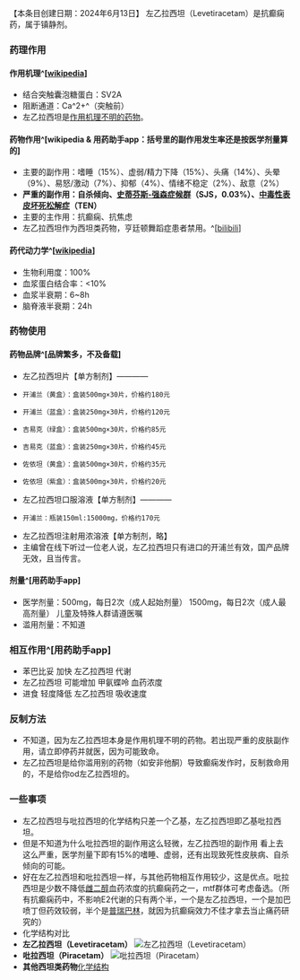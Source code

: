 ﻿【本条目创建日期：2024年6月13日】
左乙拉西坦（Levetiracetam）是抗癫痫药，属于镇静剂。
### 药理作用
#### 作用机理^[[wikipedia](https://en.wikipedia.org/wiki/Levetiracetam)]
- 结合突触囊泡糖蛋白：SV2A
- 阻断通道：Ca^2+^（突触前）
- 左乙拉西坦是[作用机理不明的药物](https://overspeed.wiki/%E7%B4%A2%E5%BC%95/#%E4%BD%9C%E7%94%A8%E6%9C%BA%E7%90%86%E4%B8%8D%E6%98%8E%E7%9A%84%E8%8D%AF%E7%89%A9%E7%B4%A2%E5%BC%95-1)。
#### 药物作用^[wikipedia & 用药助手app：括号里的副作用发生率还是按医学剂量算的]
- 主要的副作用：嗜睡（15%）、虚弱/精力下降（15%）、头痛（14%）、头晕（9%）、易怒/激动（7%）、抑郁（4%）、情绪不稳定（2%）、敌意（2%）
- **严重的副作用：自杀倾向、[史蒂芬斯-强森症候群](https://en.wikipedia.org/wiki/Stevens%E2%80%93Johnson_syndrome)（SJS，0.03%）、[中毒性表皮坏死松解症](https://en.wikipedia.org/wiki/Toxic_epidermal_necrolysis)（TEN）**
- 主要的主作用：抗癫痫、抗焦虑
- 左乙拉西坦作为西坦类药物，亨廷顿舞蹈症患者禁用。^[[bilibili](https://www.bilibili.com/video/BV1sJ4Ze8ETQ/)]
#### 药代动力学^[[wikipedia](https://en.wikipedia.org/wiki/Levetiracetam)]
- 生物利用度：100%
- 血浆蛋白结合率：<10%
- 血浆半衰期：6~8h
- 脑脊液半衰期：24h
### 药物使用
#### 药物品牌^[品牌繁多，不及备载]
- 左乙拉西坦片【单方制剂】————
-     开浦兰（黄盒）：盒装500mg×30片，价格约180元
-     开浦兰（蓝盒）：盒装250mg×30片，价格约120元
-     吉易克（绿盒）：盒装500mg×30片，价格约85元
-     吉易克（蓝盒）：盒装250mg×30片，价格约45元
-     佐依坦（黄盒）：盒装500mg×30片，价格约35元
-     佐依坦（紫盒）：盒装500mg×30片，价格约20元
- 左乙拉西坦口服溶液【单方制剂】————
-     开浦兰：瓶装150ml:15000mg，价格约170元
- 左乙拉西坦注射用浓溶液【单方制剂，略】
- 主编曾在线下听过一位老人说，左乙拉西坦只有进口的开浦兰有效，国产品牌无效，且当传言。
#### 剂量^[用药助手app]
- 医学剂量：500mg，每日2次（成人起始剂量）
          1500mg，每日2次（成人最高剂量）
          儿童及特殊人群请遵医嘱
- 滥用剂量：不知道
### 相互作用^[用药助手app]
- 苯巴比妥 加快 左乙拉西坦 代谢
- 左乙拉西坦 可能增加 甲氨蝶呤 血药浓度
- 进食 轻度降低 左乙拉西坦 吸收速度
### 反制方法
- 不知道，因为左乙拉西坦本身是作用机理不明的药物。若出现严重的皮肤副作用，请立即停药并就医，因为可能致命。
- 左乙拉西坦是给你滥用别的药物（如安非他酮）导致癫痫发作时，反制救命用的，不是给你od左乙拉西坦的。
### 一些事项
- 左乙拉西坦与吡拉西坦的化学结构只差一个乙基，左乙拉西坦即乙基吡拉西坦。
- 但是不知道为什么吡拉西坦的副作用这么轻微，左乙拉西坦的副作用 看上去 这么严重，医学剂量下即有15%的嗜睡、虚弱，还有出现致死性皮肤病、自杀倾向的可能。
- 好在左乙拉西坦和吡拉西坦一样，与其他药物相互作用较少，这是优点。吡拉西坦是少数不降低[雌二醇](https://overspeed.wiki/E2/)血药浓度的抗癫痫药之一，mtf群体可考虑备选。（所有抗癫痫药中，不影响E2代谢的只有两个半，一个是左乙拉西坦，一个是加巴喷丁但药效较弱，半个是[普瑞巴林](/drug/PR80)，就因为抗癫痫效力不佳才拿去当止痛药研究的）
- 化学结构对比
- **左乙拉西坦（Levetiracetam）** ![左乙拉西坦（Levetiracetam）](./imgs/左乙拉西坦.png)
- **吡拉西坦（Piracetam）** ![吡拉西坦（Piracetam）](./imgs/吡拉西坦结构.png)
- **其他西坦类药物**[化学结构](https://en.wikipedia.org/wiki/Racetam#List_of_Racetams)

